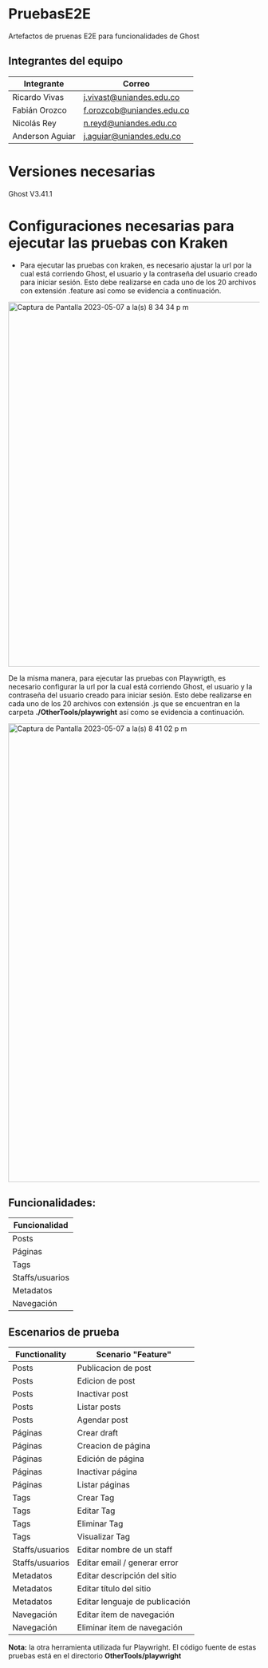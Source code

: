 # PruebasE2E
Artefactos de pruenas E2E para funcionalidades de Ghost

## Integrantes del equipo
| Integrante          | Correo              |
| ------------------- | ------------------- |
| Ricardo Vivas       | j.vivast@uniandes.edu.co |
| Fabián Orozco       | f.orozcob@uniandes.edu.co |
| Nicolás Rey         | n.reyd@uniandes.edu.co |
| Anderson Aguiar     | j.aguiar@uniandes.edu.co |

# Versiones necesarias
Ghost V3.41.1

# Configuraciones necesarias para ejecutar las pruebas con Kraken
* Para ejecutar las pruebas con kraken, es necesario ajustar la url por la cual está corriendo Ghost, el usuario y la contraseña del usuario creado para iniciar sesión. Esto debe realizarse en cada uno de los 20 archivos con extensión .feature así como se evidencia a continuación.

<img width="731" alt="Captura de Pantalla 2023-05-07 a la(s) 8 34 34 p m" src="https://user-images.githubusercontent.com/124003160/236715536-8a01183e-3326-4519-a536-6f5a7b9c9c79.png">

De la misma manera, para ejecutar las pruebas con Playwrigth, es necesario configurar la url por la cual está corriendo Ghost, el usuario y la contraseña del usuario creado para iniciar sesión. Esto debe realizarse en cada uno de los 20 archivos con extensión .js que se encuentran en la carpeta **./OtherTools/playwright** así como se evidencia a continuación.

<img width="919" alt="Captura de Pantalla 2023-05-07 a la(s) 8 41 02 p m" src="https://user-images.githubusercontent.com/124003160/236715798-21d14495-d4b0-4214-83f1-38b23210e1ea.png">


## Funcionalidades:
 Funcionalidad |
------------------- |
Posts |
Páginas    |
Tags      |
Staffs/usuarios       |
Metadatos    |
Navegación |

## Escenarios de prueba
| Functionality       | Scenario "Feature"  |
| ------------------- | ------------------- |
| Posts          | Publicacion de post |
| Posts       | Edicion de post     |
| Posts      | Inactivar post      |
| Posts         | Listar posts        |
| Posts        | Agendar post        |
| Páginas         | Crear draft         |
| Páginas        | Creacion de página  |
| Páginas        | Edición de página   |
| Páginas     | Inactivar página    |
| Páginas      | Listar páginas      |
| Tags          | Crear Tag           |
| Tags         | Editar Tag          |
| Tags      | Eliminar Tag        |
| Tags     | Visualizar Tag      |
| Staffs/usuarios     | Editar nombre de un staff    |
| Staffs/usuarios      | Editar email / generar error     |
| Metadatos  | Editar descripción del sitio |
| Metadatos  | Editar título del sitio |
| Metadatos  | Editar lenguaje de publicación |
| Navegación  | Editar item de navegación |
| Navegación  | Eliminar item de navegación  |

**Nota:** la otra herramienta utilizada fur Playwright. El código fuente de estas pruebas está en el directorio **OtherTools/playwright**

